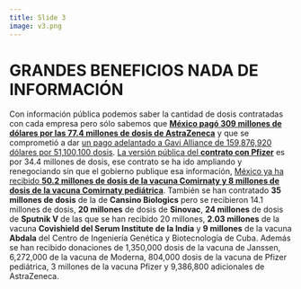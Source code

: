 ```yaml
---
title: Slide 3
image: v3.png
---
```


# GRANDES BENEFICIOS NADA DE INFORMACIÓN

Con información pública podemos saber la cantidad de dosis contratadas con cada empresa pero sólo sabemos que [**México pagó 309 millones de dólares por las 77.4 millones de dosis de AstraZeneca**](https://poderlatam.org/2021/01/astrazeneca-vende-vacunas-a-mexico-por-309-millones-de-dolares/) y que se comprometió a dar [un pago adelantado a Gavi Alliance de 159,876,920 dólares por 51,100,100 dosis](https://poderlatam.org/2021/04/mas-sobre-la-compra-de-vacunas-en-mexico/). [La versión pública del **contrato con Pfizer**](https://portales.sre.gob.mx/transparencia/gestion-diplomatica-vacunas-covid-documentos/83-pfizer) es por 34.4 millones de dosis, ese contrato se ha ido ampliando y renegociando sin que el gobierno publique esa información, [México ya ha recibido **50.2 millones de dosis de la vacuna Comirnaty y 8 millones de dosis de la vacuna Comirnaty pediátrica**](https://portales.sre.gob.mx/transparencia/gestion-diplomatica-vacunas-covid/). También se han contratado **35 millones de dosis** de la de **Cansino Biologics** pero se recibieron 14.1 millones de dosis, **20 millones** de dosis de **Sinovac**, **24 millones** de dosis de **Sputnik V** de las que se han recibido 20 millones, **2.03 millones** de la vacuna **Covishield del Serum Institute de la India** y **9 millones** de la vacuna **Abdala** del Centro de Ingeniería Genética y Biotecnología de Cuba. Además se han recibido donaciones de 1,350,000 dosis de la vacuna de Janssen, 6,272,000 de la vacuna de Moderna, 804,000 dosis de la vacuna de Pfizer pediátrica, 3 millones de la vacuna Pfizer y 9,386,800 adicionales de AstraZeneca.
